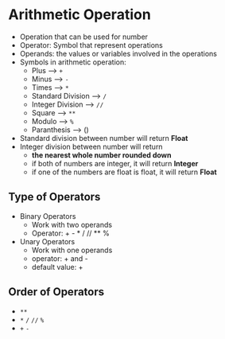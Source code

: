# Arithmetic Operation
- Operation that can be used for number
- Operator: Symbol that represent operations
- Operands: the values or variables involved in the operations
- Symbols in arithmetic operation:
    - Plus --> `+`
    - Minus --> `-`
    - Times --> `*`
    - Standard Division --> `/`
    - Integer Division --> `//`
    - Square --> `**`
    - Modulo --> `%`
    - Paranthesis --> ()
- Standard division between number will return **Float**
- Integer division between number will return
    - **the nearest whole number rounded down**
    - if both of numbers are integer, it will return **Integer**
    - if one of the numbers are float is float, it will return **Float**
 
## Type of Operators
- Binary Operators
    - Work with two operands
    - Operator: + - * / // ** %
- Unary Operators
    - Work with one operands
    - operator: + and -
    - default value: +

## Order of Operators
- `**`
- `*` `/` `//` `%`
- `+` `-`

